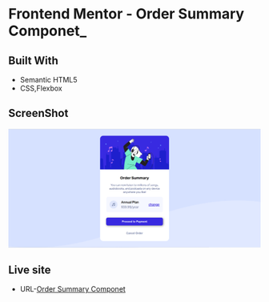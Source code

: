 # Frontend Mentor - Order Summary Componet_

## Built With
- Semantic HTML5
- CSS,Flexbox

## ScreenShot
![](screenshot/Screenshot.png)

## Live site
- URL-[Order Summary Componet]('ordersummarycomponent1182.netlify.app')